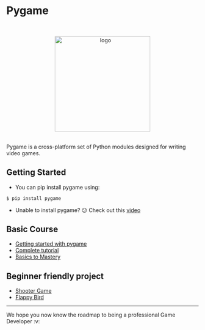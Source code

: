 # Pygame
<br>
<p align="center"><img src="https://user-images.githubusercontent.com/76126020/136659185-12f0452b-64c3-4a30-b4d2-639e694d47cd.png" alt="logo" width="250"/></a>
</p>
<br>
Pygame is a cross-platform set of Python modules designed for writing video games. 
  
## Getting Started
- You can pip install pygame using:
```bash
$ pip install pygame
```

- Unable to install pygame? :confused: Check out this [video](https://www.youtube.com/watch?v=EKjALzLLgVs) 
 
 ## Basic Course
 - [Getting started with pygame](https://www.youtube.com/watch?v=FfWpgLFMI7w)
 - [Complete tutorial](https://www.youtube.com/playlist?list=PLzMcBGfZo4-lp3jAExUCewBfMx3UZFkh5)
 - [Basics to Mastery](https://www.youtube.com/playlist?list=PL6gx4Cwl9DGAjkwJocj7vlc_mFU-4wXJq)

## Beginner friendly project
- [Shooter Game](https://www.youtube.com/playlist?list=PLjcN1EyupaQm20hlUE11y9y8EY2aXLpnv)
- [Flappy Bird](https://www.youtube.com/watch?v=UZg49z76cLw)

<hr>
We hope you now know the roadmap to being a professional Game Developer :v: